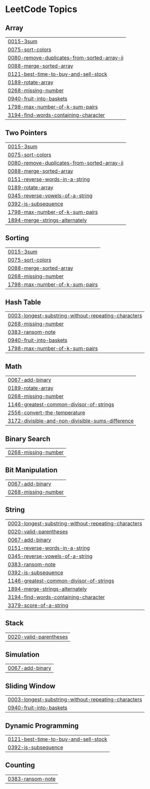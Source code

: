 
<!---LeetCode Topics Start-->
# LeetCode Topics
## Array
|  |
| ------- |
| [0015-3sum](https://github.com/devarshi-ap/leetcode-lib/tree/master/0015-3sum) |
| [0075-sort-colors](https://github.com/devarshi-ap/leetcode-lib/tree/master/0075-sort-colors) |
| [0080-remove-duplicates-from-sorted-array-ii](https://github.com/devarshi-ap/leetcode-lib/tree/master/0080-remove-duplicates-from-sorted-array-ii) |
| [0088-merge-sorted-array](https://github.com/devarshi-ap/leetcode-lib/tree/master/0088-merge-sorted-array) |
| [0121-best-time-to-buy-and-sell-stock](https://github.com/devarshi-ap/leetcode-lib/tree/master/0121-best-time-to-buy-and-sell-stock) |
| [0189-rotate-array](https://github.com/devarshi-ap/leetcode-lib/tree/master/0189-rotate-array) |
| [0268-missing-number](https://github.com/devarshi-ap/leetcode-lib/tree/master/0268-missing-number) |
| [0940-fruit-into-baskets](https://github.com/devarshi-ap/leetcode-lib/tree/master/0940-fruit-into-baskets) |
| [1798-max-number-of-k-sum-pairs](https://github.com/devarshi-ap/leetcode-lib/tree/master/1798-max-number-of-k-sum-pairs) |
| [3194-find-words-containing-character](https://github.com/devarshi-ap/leetcode-lib/tree/master/3194-find-words-containing-character) |
## Two Pointers
|  |
| ------- |
| [0015-3sum](https://github.com/devarshi-ap/leetcode-lib/tree/master/0015-3sum) |
| [0075-sort-colors](https://github.com/devarshi-ap/leetcode-lib/tree/master/0075-sort-colors) |
| [0080-remove-duplicates-from-sorted-array-ii](https://github.com/devarshi-ap/leetcode-lib/tree/master/0080-remove-duplicates-from-sorted-array-ii) |
| [0088-merge-sorted-array](https://github.com/devarshi-ap/leetcode-lib/tree/master/0088-merge-sorted-array) |
| [0151-reverse-words-in-a-string](https://github.com/devarshi-ap/leetcode-lib/tree/master/0151-reverse-words-in-a-string) |
| [0189-rotate-array](https://github.com/devarshi-ap/leetcode-lib/tree/master/0189-rotate-array) |
| [0345-reverse-vowels-of-a-string](https://github.com/devarshi-ap/leetcode-lib/tree/master/0345-reverse-vowels-of-a-string) |
| [0392-is-subsequence](https://github.com/devarshi-ap/leetcode-lib/tree/master/0392-is-subsequence) |
| [1798-max-number-of-k-sum-pairs](https://github.com/devarshi-ap/leetcode-lib/tree/master/1798-max-number-of-k-sum-pairs) |
| [1894-merge-strings-alternately](https://github.com/devarshi-ap/leetcode-lib/tree/master/1894-merge-strings-alternately) |
## Sorting
|  |
| ------- |
| [0015-3sum](https://github.com/devarshi-ap/leetcode-lib/tree/master/0015-3sum) |
| [0075-sort-colors](https://github.com/devarshi-ap/leetcode-lib/tree/master/0075-sort-colors) |
| [0088-merge-sorted-array](https://github.com/devarshi-ap/leetcode-lib/tree/master/0088-merge-sorted-array) |
| [0268-missing-number](https://github.com/devarshi-ap/leetcode-lib/tree/master/0268-missing-number) |
| [1798-max-number-of-k-sum-pairs](https://github.com/devarshi-ap/leetcode-lib/tree/master/1798-max-number-of-k-sum-pairs) |
## Hash Table
|  |
| ------- |
| [0003-longest-substring-without-repeating-characters](https://github.com/devarshi-ap/leetcode-lib/tree/master/0003-longest-substring-without-repeating-characters) |
| [0268-missing-number](https://github.com/devarshi-ap/leetcode-lib/tree/master/0268-missing-number) |
| [0383-ransom-note](https://github.com/devarshi-ap/leetcode-lib/tree/master/0383-ransom-note) |
| [0940-fruit-into-baskets](https://github.com/devarshi-ap/leetcode-lib/tree/master/0940-fruit-into-baskets) |
| [1798-max-number-of-k-sum-pairs](https://github.com/devarshi-ap/leetcode-lib/tree/master/1798-max-number-of-k-sum-pairs) |
## Math
|  |
| ------- |
| [0067-add-binary](https://github.com/devarshi-ap/leetcode-lib/tree/master/0067-add-binary) |
| [0189-rotate-array](https://github.com/devarshi-ap/leetcode-lib/tree/master/0189-rotate-array) |
| [0268-missing-number](https://github.com/devarshi-ap/leetcode-lib/tree/master/0268-missing-number) |
| [1146-greatest-common-divisor-of-strings](https://github.com/devarshi-ap/leetcode-lib/tree/master/1146-greatest-common-divisor-of-strings) |
| [2556-convert-the-temperature](https://github.com/devarshi-ap/leetcode-lib/tree/master/2556-convert-the-temperature) |
| [3172-divisible-and-non-divisible-sums-difference](https://github.com/devarshi-ap/leetcode-lib/tree/master/3172-divisible-and-non-divisible-sums-difference) |
## Binary Search
|  |
| ------- |
| [0268-missing-number](https://github.com/devarshi-ap/leetcode-lib/tree/master/0268-missing-number) |
## Bit Manipulation
|  |
| ------- |
| [0067-add-binary](https://github.com/devarshi-ap/leetcode-lib/tree/master/0067-add-binary) |
| [0268-missing-number](https://github.com/devarshi-ap/leetcode-lib/tree/master/0268-missing-number) |
## String
|  |
| ------- |
| [0003-longest-substring-without-repeating-characters](https://github.com/devarshi-ap/leetcode-lib/tree/master/0003-longest-substring-without-repeating-characters) |
| [0020-valid-parentheses](https://github.com/devarshi-ap/leetcode-lib/tree/master/0020-valid-parentheses) |
| [0067-add-binary](https://github.com/devarshi-ap/leetcode-lib/tree/master/0067-add-binary) |
| [0151-reverse-words-in-a-string](https://github.com/devarshi-ap/leetcode-lib/tree/master/0151-reverse-words-in-a-string) |
| [0345-reverse-vowels-of-a-string](https://github.com/devarshi-ap/leetcode-lib/tree/master/0345-reverse-vowels-of-a-string) |
| [0383-ransom-note](https://github.com/devarshi-ap/leetcode-lib/tree/master/0383-ransom-note) |
| [0392-is-subsequence](https://github.com/devarshi-ap/leetcode-lib/tree/master/0392-is-subsequence) |
| [1146-greatest-common-divisor-of-strings](https://github.com/devarshi-ap/leetcode-lib/tree/master/1146-greatest-common-divisor-of-strings) |
| [1894-merge-strings-alternately](https://github.com/devarshi-ap/leetcode-lib/tree/master/1894-merge-strings-alternately) |
| [3194-find-words-containing-character](https://github.com/devarshi-ap/leetcode-lib/tree/master/3194-find-words-containing-character) |
| [3379-score-of-a-string](https://github.com/devarshi-ap/leetcode-lib/tree/master/3379-score-of-a-string) |
## Stack
|  |
| ------- |
| [0020-valid-parentheses](https://github.com/devarshi-ap/leetcode-lib/tree/master/0020-valid-parentheses) |
## Simulation
|  |
| ------- |
| [0067-add-binary](https://github.com/devarshi-ap/leetcode-lib/tree/master/0067-add-binary) |
## Sliding Window
|  |
| ------- |
| [0003-longest-substring-without-repeating-characters](https://github.com/devarshi-ap/leetcode-lib/tree/master/0003-longest-substring-without-repeating-characters) |
| [0940-fruit-into-baskets](https://github.com/devarshi-ap/leetcode-lib/tree/master/0940-fruit-into-baskets) |
## Dynamic Programming
|  |
| ------- |
| [0121-best-time-to-buy-and-sell-stock](https://github.com/devarshi-ap/leetcode-lib/tree/master/0121-best-time-to-buy-and-sell-stock) |
| [0392-is-subsequence](https://github.com/devarshi-ap/leetcode-lib/tree/master/0392-is-subsequence) |
## Counting
|  |
| ------- |
| [0383-ransom-note](https://github.com/devarshi-ap/leetcode-lib/tree/master/0383-ransom-note) |
<!---LeetCode Topics End-->